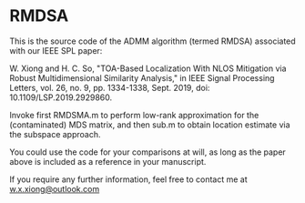 # RMDSA

This is the source code of the ADMM algorithm (termed RMDSA) associated with our IEEE SPL paper:

W. Xiong and H. C. So, "TOA-Based Localization With NLOS Mitigation via Robust Multidimensional Similarity Analysis," 
in IEEE Signal Processing Letters, vol. 26, no. 9, pp. 1334-1338, Sept. 2019, doi: 10.1109/LSP.2019.2929860.

Invoke first RMDSMA.m to perform low-rank approximation for the (contaminated) MDS matrix, and then sub.m to obtain location estimate via the subspace approach.

You could use the code for your comparisons at will, as long as the paper above is included as a reference in your manuscript.

If you require any further information, feel free to contact me at w.x.xiong@outlook.com
